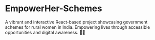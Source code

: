 # EmpowerHer-Schemes
A vibrant and interactive React-based project showcasing government schemes for rural women in India. Empowering lives through accessible opportunities and digital awareness. 🚀✨
